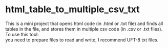 # html_table_to_multiple_csv_txt
This is a mini project that opens html code (in .html or .txt file) and finds all tables in the file, and stores them in multiple csv code (in .csv or .txt files).\
To use this tool:\
you need to prepare files to read and write, I recommend UFT-8 txt files.
